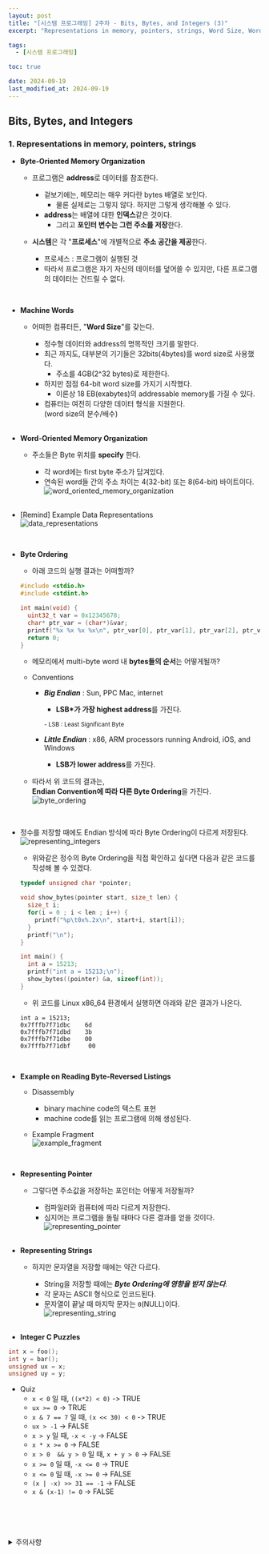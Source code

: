 ```yaml
---
layout: post
title: "[시스템 프로그래밍] 2주차 - Bits, Bytes, and Integers (3)"
excerpt: "Representations in memory, pointers, strings, Word Size, Word-Oriented memory organization, Byte ordering, Representing String, Pointer"

tags:
  - [시스템 프로그래밍]

toc: true

date: 2024-09-19
last_modified_at: 2024-09-19
---
```

## Bits, Bytes, and Integers
### 1. Representations in memory, pointers, strings
- **Byte-Oriented Memory Organization**  

  - 프로그램은 **address**로 데이터를 참조한다.  
    - 겉보기에는, 메모리는 매우 커다란 bytes 배열로 보인다.
      - 물론 실제로는 그렇지 않다. 하지만 그렇게 생각해볼 수 있다.  
    - **address**는 배열에 대한 **인덱스**같은 것이다.  
      - 그리고 **포인터 변수는 그런 주소를 저장**한다.  

  - **시스템**은 각 "**프로세스**"에 개별적으로 **주소 공간을 제공**한다.  
    - 프로세스 : 프로그램이 실행된 것
    - 따라서 프로그램은 자기 자신의 데이터를 덮어쓸 수 있지만, 다른 프로그램의 데이터는 건드릴 수 없다.  

<br>

- **Machine Words**  
  - 어떠한 컴퓨터든, "**Word Size**"를 갖는다.  

    - 정수형 데이터와 address의 명목적인 크기를 말한다.  
    - 최근 까지도, 대부분의 기기들은 32bits(4bytes)를 word size로 사용했다.  
      - 주소를 4GB(2^32 bytes)로 제한한다.  
    - 하지만 점점 64-bit word size를 가지기 시작했다.  
      - 이론상 18 EB(exabytes)의 addressable memory를 가질 수 있다.  
    - 컴퓨터는 여전히 다양한 데이터 형식을 지원한다.  
    (word size의 분수/배수)  

    <br>

- **Word-Oriented Memory Organization**  
  - 주소들은 Byte 위치를 **specify** 한다.  
    - 각 word에는 first byte 주소가 담겨있다.  
    - 연속된 word들 간의 주소 차이는 4(32-bit) 또는 8(64-bit) 바이트이다.  
    ![word_oriented_memory_organization][def]

    <br>

- [Remind] Example Data Representations  
![data_representations][def2]  

<br>

- **Byte Ordering**
  - 아래 코드의 실행 결과는 어떠할까?  

  ```c
  #include <stdio.h>
  #include <stdint.h>

  int main(void) {
    uint32_t var = 0x12345678;
    char* ptr_var = (char*)&var;
    printf("%x %x %x %x\n", ptr_var[0], ptr_var[1], ptr_var[2], ptr_var[3]);
    return 0;
  }
  ```

  - 메모리에서 multi-byte word 내 **bytes들의 순서**는 어떻게될까?  

  - Conventions
    - ***Big Endian*** : Sun, PPC Mac, internet
      - **LSB*가 가장 highest address**를 가진다.  

      <sup>- LSB : Least Significant Byte</sup>

    - ***Little Endian*** : x86, ARM processors running Android, iOS, and Windows
      - **LSB가 lower address**를 가진다.  

  - 따라서 위 코드의 결과는,  
  **Endian Convention에 따라 다른 Byte Ordering**을 가진다.  
  ![byte_ordering][def3]  
  
  <br>

- 정수를 저장할 때에도 Endian 방식에 따라 Byte Ordering이 다르게 저장된다.  
![representing_integers][def4]  

  - 위와같은 정수의 Byte Ordering을 직접 확인하고 싶다면 다음과 같은 코드를 작성해 볼 수 있겠다.  

  ```c
  typedef unsigned char *pointer;

  void show_bytes(pointer start, size_t len) {
    size_t i;
    for(i = 0 ; i < len ; i++) {
      printf("%p\t0x%.2x\n", start+i, start[i]);
    }
    printf("\n");
  }

  int main() {
    int a = 15213;
    printf("int a = 15213;\n");
    show_bytes((pointer) &a, sizeof(int));
  }
  ```

  - 위 코드를 Linux x86_64 환경에서 실행하면 아래와 같은 결과가 나온다.  

  ```
  int a = 15213;
  0x7fffb7f71dbc    6d
  0x7fffb7f71dbd    3b
  0x7fffb7f71dbe    00
  0x7fffb7f71dbf     00
  ```

  <br>

- **Example on Reading Byte-Reversed Listings**
  - Disassembly
    - binary machine code의 텍스트 표현
    - machine code를 읽는 프로그램에 의해 생성된다.  

  - Example Fragment  
  ![example_fragment][def5]  

  <br>

- **Representing Pointer**
  - 그렇다면 주소값을 저장하는 포인터는 어떻게 저장될까?  
    - 컴파일러와 컴퓨터에 따라 다르게 저장한다.  
    - 심지어는 프로그램을 돌릴 때마다 다른 결과를 얻을 것이다.  
  ![representing_pointer][def6]

    <br>

- **Representing Strings**
  - 하지만 문자열을 저장할 때에는 약간 다르다.  
    - String을 저장할 때에는 ***Byte Ordering에 영향을 받지 않는다***.  
    - 각 문자는 ASCII 형식으로 인코드된다.  
    - 문자열이 끝날 때 마지막 문자는 `0`(NULL)이다.  
  ![representing_string][def7]  

    <br>

- **Integer C Puzzles**

```c
int x = foo();
int y = bar();
unsigned ux = x;
unsigned uy = y;
```

- Quiz
  - `x < 0` 일 때, `((x*2) < 0)`  ->  TRUE
  - `ux >= 0`  ->  TRUE
  - `x & 7 == 7` 일 때, `(x << 30) < 0`  ->  TRUE
  - `ux > -1`  -> FALSE
  - `x > y` 일 때, `-x < -y`  ->  FALSE
  - `x * x >= 0`  ->  FALSE
  - `x > 0  && y > 0` 일 때, `x + y > 0`  ->  FALSE
  - `x >= 0` 일 때, `-x <= 0`  ->  TRUE
  - `x <= 0` 일 때, `-x >= 0`  ->  FALSE  
  - `(x | -x) >> 31 == -1`  ->  FALSE
  - `x & (x-1) != 0`  ->  FALSE

<br>
<br>
<br>
<br>
<details>
<summary>주의사항</summary>
<div markdown="1">  

이 포스팅은 강원대학교 송원준 교수님의 시스템 프로그래밍 수업을 들으며 내용을 정리 한 것입니다.  
수업 내용에 대한 저작권은 교수님께 있으니,  
다른 곳으로의 무분별한 내용 복사를 자제해 주세요.  

</div>
</details>

[def]: https://i.imgur.com/YCjYlNq.png
[def2]: https://i.imgur.com/NYu67bB.png
[def3]: https://i.imgur.com/QSzTHQD.png
[def4]: https://i.imgur.com/KmRBYe9.png
[def5]: https://i.imgur.com/aWIRFio.png
[def6]: https://i.imgur.com/FTjB3NJ.png
[def7]: https://i.imgur.com/p5qXlpz.png